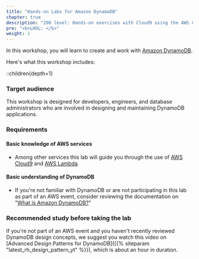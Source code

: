 ```yaml
---
title: "Hands-on Labs for Amazon DynamoDB"
chapter: true
description: "200 level: Hands-on exercises with Cloud9 using the AWS CLI and Console."
pre: "<b>LHOL: </b>"
weight: 1
---
```

In this workshop, you will learn to create and work with [Amazon DynamoDB](https://docs.aws.amazon.com/amazondynamodb/latest/developerguide/Introduction.html).

Here's what this workshop includes:

::children{depth=1}

### Target audience

This workshop is designed for developers, engineers, and database administrators who are involved in designing and maintaining DynamoDB applications.

### Requirements
#### Basic knowledge of AWS services
- Among other services this lab will guide you through the use of [AWS Cloud9](https://aws.amazon.com/cloud9/) and [AWS Lambda](https://aws.amazon.com/lambda/).

#### Basic understanding of DynamoDB
- If you're not familiar with DynamoDB or are not participating in this lab as part of an AWS event, consider reviewing the documentation on "[What is Amazon DynamoDB?](https://docs.aws.amazon.com/amazondynamodb/latest/developerguide/Introduction.html)"

### Recommended study before taking the lab

If you're not part of an AWS event and you haven't recently reviewed DynamoDB design concepts, we suggest you watch this video on [Advanced Design Patterns for DynamoDB]({{% siteparam "latest_rh_design_pattern_yt" %}}), which is about an hour in duration.
